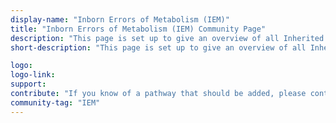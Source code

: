 ```yaml
---
display-name: "Inborn Errors of Metabolism (IEM)"
title: "Inborn Errors of Metabolism (IEM) Community Page"
description: "This page is set up to give an overview of all Inherited Metabolic Disorders (IMDs, also known as Inborn Errors of Metabolism (IEM). This page is also featured in the latest [NAR Database Issue on WikiPathways](https://doi.org/10.1093/nar/gkaa1024). **IMPORTANT**: the current list of pathways is based on the currently published (2014) 4th edition of the book ([ISBN 3642403360](https://www.wikipathways.org/index.php/Special:BookSources/3642403360) (978-3642403361)). There is a new edition(5) upcoming and the pathways in the new edition are being digitized in a collaboration with the chapter authors, but these have no been made public yet, and therefore do not show up here."
short-description: "This page is set up to give an overview of all Inherited Metabolic Disorders (IMDs, also known as Inborn Errors of Metabolism (IEM). This portal is also featured in the latest NAR Database Issue on WikiPathways."

logo: 
logo-link: 
support: 
contribute: "If you know of a pathway that should be added, please contact Denise Slenter (denise.slenter[AT]maastrichtuniversity.nl)."
community-tag: "IEM"
---
```

